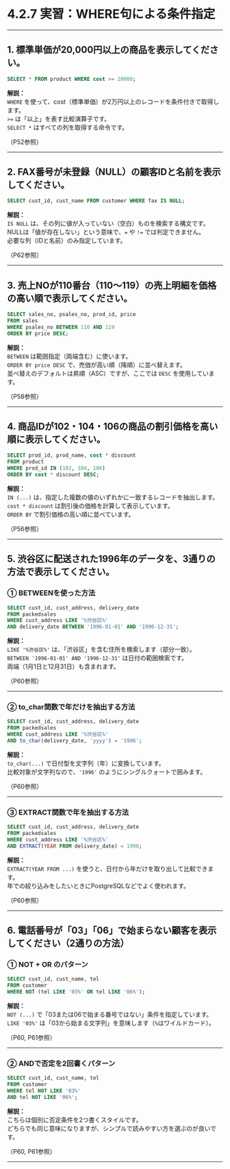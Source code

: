 # 4.2.7 実習：WHERE句による条件指定

---

## 1. 標準単価が20,000円以上の商品を表示してください。

```sql
SELECT * FROM product WHERE cost >= 20000;
```

**解説：**  
`WHERE` を使って、cost（標準単価）が2万円以上のレコードを条件付きで取得します。  
`>=` は「以上」を表す比較演算子です。  
`SELECT *` はすべての列を取得する命令です。

（P52参照）

---

## 2. FAX番号が未登録（NULL）の顧客IDと名前を表示してください。

```sql
SELECT cust_id, cust_name FROM customer WHERE fax IS NULL;
```

**解説：**  
`IS NULL` は、その列に値が入っていない（空白）ものを検索する構文です。  
NULLは「値が存在しない」という意味で、`=` や `!=` では判定できません。  
必要な列（IDと名前）のみ指定しています。

（P62参照）

---

## 3. 売上NOが110番台（110〜119）の売上明細を価格の高い順で表示してください。

```sql
SELECT sales_no, psales_no, prod_id, price
FROM sales
WHERE psales_no BETWEEN 110 AND 119
ORDER BY price DESC;
```

**解説：**  
`BETWEEN` は範囲指定（両端含む）に使います。  
`ORDER BY price DESC` で、売価が高い順（降順）に並べ替えます。  
並べ替えのデフォルトは昇順（ASC）ですが、ここでは `DESC` を使用しています。

（P58参照）

---

## 4. 商品IDが102・104・106の商品の割引価格を高い順に表示してください。

```sql
SELECT prod_id, prod_name, cost * discount
FROM product
WHERE prod_id IN (102, 104, 106)
ORDER BY cost * discount DESC;
```

**解説：**  
`IN (...)` は、指定した複数の値のいずれかに一致するレコードを抽出します。  
`cost * discount` は割引後の価格を計算して表示しています。  
`ORDER BY` で割引価格の高い順に並べています。

（P56参照）

---

## 5. 渋谷区に配送された1996年のデータを、3通りの方法で表示してください。

### ① BETWEENを使った方法

```sql
SELECT cust_id, cust_address, delivery_date
FROM packedsales
WHERE cust_address LIKE '%渋谷区%'
AND delivery_date BETWEEN '1996-01-01' AND '1996-12-31';
```

**解説：**  
`LIKE '%渋谷区%'` は、「渋谷区」を含む住所を検索します（部分一致）。  
`BETWEEN '1996-01-01' AND '1996-12-31'` は日付の範囲検索です。  
両端（1月1日と12月31日）も含まれます。

（P60参照）

---

### ② to_char関数で年だけを抽出する方法

```sql
SELECT cust_id, cust_address, delivery_date
FROM packedsales
WHERE cust_address LIKE '%渋谷区%'
AND to_char(delivery_date, 'yyyy') = '1996';
```

**解説：**  
`to_char(...)` で日付型を文字列（年）に変換しています。  
比較対象が文字列なので、`'1996'` のようにシングルクォートで囲みます。

（P60参照）

---

### ③ EXTRACT関数で年を抽出する方法

```sql
SELECT cust_id, cust_address, delivery_date
FROM packedsales
WHERE cust_address LIKE '%渋谷区%'
AND EXTRACT(YEAR FROM delivery_date) = 1996;
```

**解説：**  
`EXTRACT(YEAR FROM ...)` を使うと、日付から年だけを取り出して比較できます。  
年での絞り込みをしたいときにPostgreSQLなどでよく使われます。

（P60参照）

---

## 6. 電話番号が「03」「06」で始まらない顧客を表示してください（2通りの方法）

### ① NOT + OR のパターン

```sql
SELECT cust_id, cust_name, tel
FROM customer
WHERE NOT (tel LIKE '03%' OR tel LIKE '06%');
```

**解説：**  
`NOT (...)` で「03または06で始まる番号ではない」条件を指定しています。  
`LIKE '03%'` は「03から始まる文字列」を意味します（`%`はワイルドカード）。

（P60, P61参照）

---

### ② ANDで否定を2回書くパターン

```sql
SELECT cust_id, cust_name, tel
FROM customer
WHERE tel NOT LIKE '03%'
AND tel NOT LIKE '06%';
```

**解説：**  
こちらは個別に否定条件を2つ書くスタイルです。  
どちらでも同じ意味になりますが、シンプルで読みやすい方を選ぶのが良いです。

（P60, P61参照）

---
